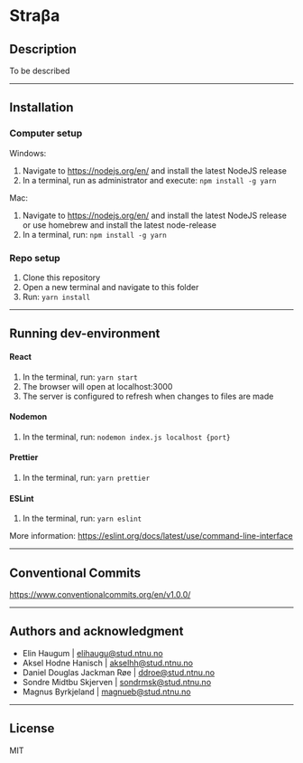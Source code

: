 # Straβa
## Description
To be described

***

## Installation

### Computer setup

Windows:
1. Navigate to https://nodejs.org/en/ and install the latest NodeJS release
2. In a terminal, run as administrator and execute: `npm install -g yarn`

Mac:
1. Navigate to https://nodejs.org/en/ and install the latest NodeJS release
or use homebrew and install the latest node-release
2. In a terminal, run: `npm install -g yarn`


### Repo setup

1. Clone this repository
2. Open a new terminal and navigate to this folder
3. Run: `yarn install`

***

## Running dev-environment

#### React
1. In the terminal, run: `yarn start`
2. The browser will open at localhost:3000
3. The server is configured to refresh when changes to files are made

#### Nodemon
1. In the terminal, run: `nodemon index.js localhost {port}`


#### Prettier
1. In the terminal, run: `yarn prettier`


#### ESLint
1. In the terminal, run: `yarn eslint`

More information: https://eslint.org/docs/latest/use/command-line-interface


***

## Conventional Commits
https://www.conventionalcommits.org/en/v1.0.0/

***


## Authors and acknowledgment
- Elin Haugum | elihaugu@stud.ntnu.no
- Aksel Hodne Hanisch | akselhh@stud.ntnu.no
- Daniel Douglas Jackman Røe | ddroe@stud.ntnu.no
- Sondre Midtbu Skjerven | sondrmsk@stud.ntnu.no
- Magnus Byrkjeland | magnueb@stud.ntnu.no

***

## License
MIT

